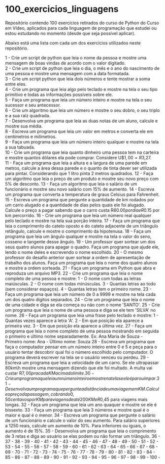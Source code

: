 # 100_exercicios_linguagens 
 Repositório contendo 100 exercícios retirados do curso de Python do Curso em Vídeo, aplicados para cada linguagem de programação que estudei ou estou estudando no momento (desde que seja possível aplicar). 

 Abaixo está uma lista com cada um dos exercícios utilizados neste repositório.

1 - Crie um script de python que leia o nome da pessoa e mostre uma mensagem de boas vindas de acordo com o valor digitado.  
2 - Crie um script de python que leia o dia, o mês e o ano do nascimento de uma pessoa e mostre uma mensagem com a data formatada.  
3 - Crie um script python que leia dois números e tente mostrar a soma entre eles.  
4 - Crie um programa que leia algo pelo teclado e mostre na tela o seu tipo primitivo e todas as informações possíveis sobre ele.  
5 - Faça um programa que leia um número inteiro e mostre na tela o seu sucessor e seu antecessor.  
6 - Crie um algoritmo que leia um número e mostre o seu dobro, o seu triplo e a sua raíz quadrada.  
7 - Desenvolva um programa que leia as duas notas de um aluno, calcule e mostre sua média.  
8 - Escreva um programa que leia um valor em metros e converta ele em centímetros e milímetros.  
9 - Faça um programa que leia um número inteiro qualquer e mostre na tela a sua tabuada.  
10 - Crie um programa que leia quanto dinheiro uma pessoa tem na carteira e mostre quantos dólares ela pode comprar. Considere U$$1,00 = R$3,27.  
11 - Faça um programa que leia a altura e a largura de uma parede em metros, calcule a área dessa parede e o quanto de tinta dever ser utilizada para pintar. Considerando que 1 litro pinta 2 metros quadrados.
12 - Faça um algoritmo que leia o preço de um produto e mostre seu novo preço com 5% de desconto.
13 - Faça um algoritmo que leia o salário de um funcionário e mostre seu novo salário com 15% de aumento.
14 - Escreva um programa que converta a temperatura de graus Celsius para Fahrenheit.
15 - Escreva um programa que pergunte a quantidade de km rodados por um carro alugado e a quantidade de dias pelos quais ele foi alugado. Calcule o preço a pagar sabendo que o carro custa R$60.00 por dia e R$0.15 por km percorrido.
16 - Crie um programa que leia um número real qualquer pelo teclado e mostre na tela sua porção inteira.
17 - Faça um programa que leia o comprimento do cateto oposto e do cateto adjacente de um triângulo retângulo, calcule e mostre o comprimento da hipotenusa.
18 - Faça um programa que leia um ângulo qualquer e mostre na tela o valor do seno, cosseno e tangente desse ângulo.
19 - Um professor quer sortear um dos seus quatro alunos para apagar o quadro. Faça um programa que ajude ele, lendo o nome deles e escrevendo o nome escolhido.
20 - O mesmo professor do desafio anterior quer sortear a ordem de apresentação de trabalho dos alunos. Faça um programa que leia o nome dos quatro alunos e mostre a ordem sorteada.
21 - Faça um programa em Python que abra e reproduza um arquivo MP3.
22 - Crie um programa que leia o nome completo de uma pessoa e mostre: 1 - O nome com todas as letras maiúsculas. 2 - O nome com todas minúsculas. 3 - Quantas letras ao todo (sem considerar espaços). 4 - Quantas letras tem o primeiro nome.
23 - Faça um programa que leia um número de 0 a 9999 e mostre na tela cada um dos quatro dígitos separados.
24 - Crie um programa que leia o nome de uma cidade e diga se ela começa ou não com o nome 'SANTO'.
25 - Crie um programa que leia o nome de uma pessoa e diga se ele tem 'SILVA' no nome.
26 - Faça um programa que leia uma frase pelo teclado e mostre: 1 - Quantas vezes aparece a letra 'A'. 2 - Em que posição ela aparece a primeira vez. 3 - Em que posição ela aparece a última vez.
27 - Faça um programa que leia o nome completo de uma pessoa mostrando em seguida o primeiro e último nome separadamente. Ex: Ana Maria de Souza - Primeiro nome: Ana - Último nome: Souza
28 - Escreva um programa que faça o computador pensar em um número inteiro entre 0 e 5 e peça para o usuário tentar descobrir qual foi o número escolhido pelo computador. O programa deverá escrever na tela se o usuário venceu ou perdeu.
29 - Escreva um programa que leia a velocidade de um carro. Se ele ultrapassar 80km\h mostre uma mensagem dizendo que ele foi multado. A multa vai custar R$7,00 pra cada KM acima do limite.
30 - Crie um programa que leia um número inteiro e mostre na tela se ele é par ou ímpar.
31 - Desenvolva um programa que pergunte a distância de uma viagem em KM. Calcule o preço da passagem, cobrando 0,50 centavos por KM para viagens de até 200KM e R$0,45 para viagens mais longas.
32 - Faça um programa que leia um ano quaquer e mostre se ele é bissexto.
33 - Faça um programa que leia 3 números e mostre qual é o maior e qual é o menor.
34 - Escreva um programa que pergunte o salário de um funcionário e calcule o valor do seu aumento. Para salário superiores a 1250 reais, calcule um aumento de 10%. Para inferiores ou iguais, o aumento é de 15%. 
35 - Desenvolva um programa que leia o comprimento de 3 retas e diga ao usuário se elas podem ou não formar um triângulo.
36 - 
37 -
38 -
39 -
40 -
41 -
42 -
43 -
44 -
45 -
46 -
47 -
48 -
49 -
50 -
51 -
52 -
53 -
54 -
55 -
56 -
57 -
58 -
59 -
60 -
61 -
62 -
63 -
64 -
65 -
66 -
67 -
68 -
69 -
70 -
71 -
72 -
73 -
74 -
75 -
76 -
77 -
78 -
79 -
80 -
81 -
82 -
83 -
84 -
85 -
86 -
87 -
88 -
89 -
90 -
91 -
92 -
93 -
94 -
95 -
96 -
97 -
98 -
99 -
100 -
 